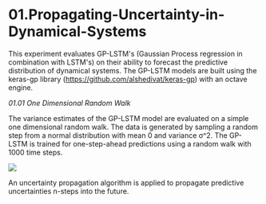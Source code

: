 # 01.Propagating-Uncertainty-in-Dynamical-Systems

This experiment evaluates GP-LSTM's (Gaussian Process regression in combination with LSTM's) on their ability to forecast the predictive distribution of dynamical systems.
The GP-LSTM models are built using the keras-gp library (https://github.com/alshedivat/keras-gp) with an octave engine.

*01.01 One Dimensional Random Walk*

The variance estimates of the GP-LSTM model are evaluated on a simple one
dimensional random walk. The data is generated by sampling a random step
from a normal distribution with mean 0 and variance σ^2.
The GP-LSTM is trained for one-step-ahead predictions using a random walk with 1000 time steps.

<img src="https://render.githubusercontent.com/render/math?math=e^{i \pi} = -1">

An uncertainty propagation algorithm is applied to propagate predictive uncertainties n-steps into the future.

